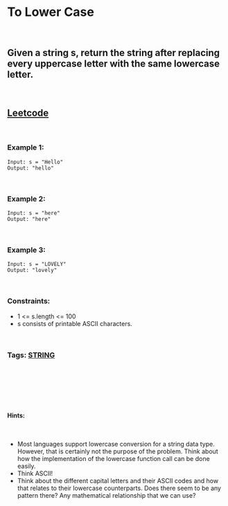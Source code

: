 # To Lower Case

<br>

## Given a string s, return the string after replacing every uppercase letter with the same lowercase letter.

<br>

## [Leetcode](https://leetcode.com/problems/to-lower-case/)

<br>

### Example 1:
```
Input: s = "Hello"
Output: "hello"
```
<br>

### Example 2:
```
Input: s = "here"
Output: "here"
```
<br>

### Example 3:
```
Input: s = "LOVELY"
Output: "lovely"
``` 
<br>

### Constraints:

- 1 <= s.length <= 100
- s consists of printable ASCII characters.

<br>

### Tags: [STRING](https://leetcode.com/tag/string/)

<br>
<br>
<br>
<br>
<br>

#### Hints:

<br>

- Most languages support lowercase conversion for a string data type. However, that is certainly not the purpose of the problem. Think about how the implementation of the lowercase function call can be done easily.
- Think ASCII!
- Think about the different capital letters and their ASCII codes and how that relates to their lowercase counterparts. Does there seem to be any pattern there? Any mathematical relationship that we can use?

